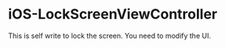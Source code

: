 iOS-LockScreenViewController
============================

This is self write to lock the screen. You need to modify the UI.
